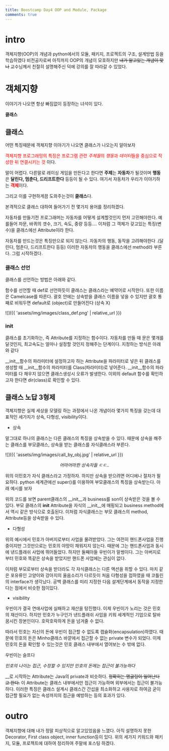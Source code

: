 ```yaml
---
title: Boostcamp Day4 OOP and Module, Package
comments: true
---
```


# intro
객체지향(OOP)의 개념과 python에서의 모듈, 패키지, 프로젝트의 구조, 설계방법 등을 학습하였다
비전공자로써 아직까지 OOP의 개념이 모호하지만 ~~내가 알고있는 개념이 맞나~~ 교수님께서 친절히 설명해주신 덕에 강의를 잘 따라갈 수 있었다.

# 객체지향
이야기가 나오면 항상 빠짐없이 등장하는 녀석이 있다.

**클래스**

## 클래스

어떤 특징때문에 객체지향  이야기가 나오면 클래스가 나오는지 알아보자

<span style="color:red;">객체지향 프로그래밍의 특징은 프로그램 관련 *주체들*의 *행동*과 *데이터*들을 중심으로 작성한 뒤 연결시키는 것</span> 이다.

말이 어렵다.
다른말로 레이싱 게임을 만든다고 한다면 **주제**는 **자동차**가 될것이며 **행동**은 **달린다, 멈춘다, 드리프트한다** 등등이 될 수 있다. 여기서 자동차가 우리가 이야기하는 <span style = "color:red; font-weight:bold">객체</span>이다.

그리고 이를 구현하게끔 도와주는것이 **클래스**다.

본격적으로 클래스 대하여 들어가기 전 몇가지 용어를 정리하겠다.

자동차를 만들기전 프로그래머는 자동차를 어떻게 설계할것인지 먼저 고민해야한다. 예를들어 차문, 바퀴의 갯수, 크기, 속도, 중량 등등....
이처럼 그 객체가 갖고있는 특징(변수)을 클래스에선 Attribute이라 한다.

자동차를 만드는것은 특징만으로 되지 않는다. 자동차의 행동, 동작을 고려해야한다 .(달린다, 멈춘다, 드리프트한다 등등) 이러한 자동차의 행동을 클래스에선 method라 부른다.
그럼 시작하겠다.

### 클래스 선언

클래스를 선언하는 방법은 아래와 같다.



함수를 선언할 때 def로 선언하듯이 클래스는 클래스라는 예약어로 시작한다. 또한 이름은 Camelcase를 따른다. 괄호 안에는 상속받을 클래스 이름을 넣을 수 있지만 괄호 통째로 비워두면 default로 (object)로 만들어진다 (상속 X)

![]({{ 'assets/img/images/class_def.png' | relative_url }})
### __init__

클래스를 초기화하는, 즉 Attribute를 지정하는 함수이다.
자동차를 만들 때 문은 몇개를 달것인지, 최고속도는 얼마나 설정할 것인지 정해주는 단계이다. 지정하는 방식은 아래와 같다

<script src="https://gist.github.com/moon-jong/d6d93263598f00a7eacb4fd67c67ab8d.js"></script>


__init__함수의 파라미터에 설정하고자 하는 Attribute을 파라미터로 넣은 뒤 클래스를 생성할 때 __init__함수의 파라미터를 Class(파라미터)로 넣어준다.
__init__함수의 파라미터를 다 채우지 않으면 클래스생성시 오류가 발생한다.
이외의 default 함수를 확인하고자 한다면 dir(class)로 확인할 수 있다.

## 클래스 노답 3형제
객체지향은 실제 세상을 모델링 하는 과정에서 나온 개념이라 몇가지 특징을 갖는데 
대표적인 세가지가 상속, 다형성, visibility이다.

- 상속

말그대로 하나의 클래스는 다른 클래스의 특징을 상속받을 수 있다. 때문에 상속을 해주는 클래스를 부모클래스, 상속을 받는 클래스를 자식클래스라 부른다.

![]({{ 'assets/img/images/call_by_obj.jpg' | relative_url }})
<center><em>어마어마한 상속자들 ㄷㄷ..</em></center>

위의 이민호가 자식 클래스라고 가정하자. 하지만 상속을 받으려면 어디에나 절차가 필요하다. python 세계관에선 super()를 이용하여 부모클래스의 특징을 상속받는다.
아래 예시를 보자 

<script src="https://gist.github.com/moon-jong/abc63eed4d9dda245f9a034c83e16478.js"></script>
위의 코드를 보면 parent클래스의 __init__과 business를 son이 상속받은 것을 볼 수 있다. 부모 클래스의 __init__ Attribute을 자식의 __init__에 매핑되고 business method에서 역시 같은 방식으로 호출된다.
이처럼 자식클래스는 부모 클래스의 method, Attribute등을 상속받을 수 있다.


- 다형성

위의 예시에서 민호가 아버지로부터 사업을 물려받았다. 그는 여전히 핸드폰사업을 진행중이지만 그것만으로는 민호의 야망이 채워지지 않는다. 때문에 그는 핸드폰사업과 동시에 낸드플래쉬 사업에 뛰어들었다.
하지만 둘째아들 우빈이가 말썽이다. 그는 아버지로부터 민호와 똑같은 상속을 받았지만 핸드폰 사업에는 관심이 없다. 

이처럼 부모로부터 상속을 받더라도 각 자식클래스는 다른 액션을 취할 수 있다. 마치 같은 포유류인 고양이와 강아지의 울음소리가 다르듯이
처음 다형성을 접하였을 때 코틀린의 interface가 생각났다.
공백 클래스를 미리 지정한 다음 설계단계에서 동작을 지정한다는 점에서 비슷한 점이있다.
<script src="https://gist.github.com/moon-jong/5fd390664297d46185b28fecec5452ce.js"></script>


-  visibility

우빈이가 결국 연애사업에 실패하고 재산을 탕진했다. 이제 우빈이가 노리는 것은 민호의 재산이다. 하지만 민호가 누구인가 낸드플래쉬 사업을 키워 세계적인 기업으로 탈바꿈시킨 장본인이다. 호락호락하게 돈을 넘겨줄 수 없다.

따라서 민호는 자신의 돈에 우빈이 접근할 수 없도록 캡슐화(encapsulation)하였다. 때문에 민호의 돈은 Minho클래스 바깥에서 접근할 수 없는 private 변수가 되었다. 이제 민호의 돈을 확인할 수 있는것은 민호 클래스 내부에서 열어보는 수 밖에 없다.

우빈이는 슬프다

<script src="https://gist.github.com/moon-jong/f949b24f8e0944acb83982dd8893738f.js"></script>
*민호의 나이는 접근, 수정할 수 있지만 민호의 돈에는 접근이 불가능하다*

__로 시작하는 Attribute는 Java의 private과 비슷하다. ~~정확히는 맹글링이 일어난다고 한다.~~ 이 Attribute는 클래스 내부에서만 접근이 가능하며 외부에서는 접근이 불가능하다.
이러한 특징은 클래스 설계시 클래스간 간섭을 최소화하고 사용자로 하여금 굳이 접근할 필요가 없는 속성까지의 접근을 예방하는 등의 효과가 있다.

# outro
객체지향에 대해 내가 정말 피상적으로 알고있었음을 느꼈다. 아직 설명하지 못한 Decorator, First class object, inner function등이 있다.
위의 세가지 키워드와 패키지, 모듈, 프로젝트에 대하여 정리하여 주말에 포스팅 하겠다.
